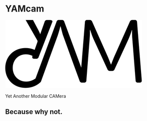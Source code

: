 # YAMcam

![logo](https://raw.githubusercontent.com/V-Roger/YAMcam/main/misc/yamcam_logo--v0.svg?token=ABRIVBTQWLYS7JPH52LG4MC7SQLH4)

Yet Another Modular CAMera

## Because why not.